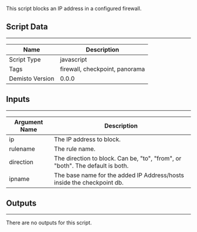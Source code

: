 This script blocks an IP address in a configured firewall.
## Script Data
---

| **Name** | **Description** |
| --- | --- |
| Script Type | javascript |
| Tags | firewall, checkpoint, panorama |
| Demisto Version | 0.0.0 |

## Inputs
---

| **Argument Name** | **Description** |
| --- | --- |
| ip | The IP address to block. |
| rulename | The rule name. |
| direction | The direction to block. Can be, "to", "from", or "both". The default is both. |
| ipname | The base name for the added IP Address/hosts inside the checkpoint db. |

## Outputs
---
There are no outputs for this script.
